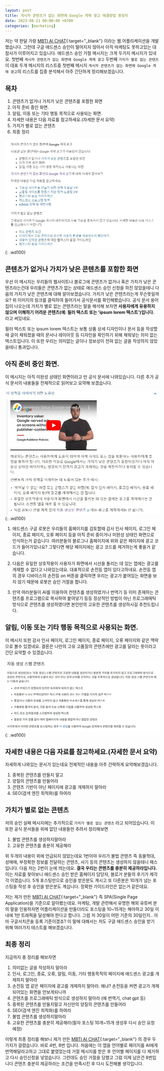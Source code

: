 ```yaml
---
layout: post
title: 게시자 콘텐츠가 없는 화면에 Google 게재 광고 해결방법 총정리
date: 2023-08-21 00:00:00 +0700 
categories: [marketing]
---
```

저는 약 한달 가량 [MBTI AI CHAT](https://mbtichat.info/){:target="_blank"} 이라는 웹 어플리케이션을 개발했습니다. 그런데 구글 애드센스 승인이 떨어지지 않아서 아직 마케팅도 못하고있는 대참사가 이루어지고 있습니다. 애드센스 승인 거절 메시지는 크게 두가지 메시지가 있네요. 첫번째 `게시자 콘텐츠가 없는 화면에 Google 게재 광고` 두번째 `가치가 별로 없는 콘텐츠` 이 대표 두개 메시지의 리스트중 첫번째 메시지 `게시자 콘텐츠가 없는 화면에 Google 게재 광고`의 리스트를 집중 분석해서 아주 간단하게 정리해보겠습니다.

<div>
<ins class="adsbygoogle"
     style="display:block"
     data-ad-client="ca-pub-8955182453510440"
     data-ad-slot="3812652964"
     data-ad-format="auto"
     data-full-width-responsive="true"></ins>
</div>
<script>
     (adsbygoogle = window.adsbygoogle || []).push({});
</script>

## 목차
1. 콘텐츠가 없거나 가치가 낮은 콘텐츠를 포함한 화면
2. 아직 준비 중인 화면.
3. 알림, 이동 또는 기타 행동 목적으로 사용되는 화면.
4. 자세한 내용은 다음 자료를 참고하세요.(자세한 문서 요약)
5. 가치가 별로 없는 콘텐츠
6. 최종 정리

![게시자 콘텐츠가 없는 화면에 Google 게재 광고](https://raw.githubusercontent.com/moony01/moony01.github.io/master/static/img/_posts/google-adsense-fail/google-adsense-fail-1.webp){: .wd100}

## 콘텐츠가 없거나 가치가 낮은 콘텐츠를 포함한 화면
우선 이 메시지는 우리들의 웹사이트나 블로그에 콘텐츠가 없거나 혹은 가치가 낮은 콘텐츠라는건데 우리들은 콘텐츠가 없는 상태로 애드센스 승인 신청을 하진 않았을테니 다음의 가치가 낮은 콘텐츠에 대해 알아보겠습니다. 가치가 낮은 콘텐츠라는게 무슨뜻일까요? 위 이미지의 링크를 클릭하여 들어가서 공식문서를 확인해봤습니다. 공식 문서 용어집이 나오는데 가치가 별로 없는 콘텐츠라는 말을 해석해 보자면 **사용자에게 유용하지 않으며 이해하기 어려운 콘텐츠(예: 필러 텍스트 또는 'ipsum lorem 텍스트')입니다.** 라고 써있네요. 

<div>
<ins class="adsbygoogle"
     style="display:block"
     data-ad-client="ca-pub-8955182453510440"
     data-ad-slot="3812652964"
     data-ad-format="auto"
     data-full-width-responsive="true"></ins>
</div>
<script>
     (adsbygoogle = window.adsbygoogle || []).push({});
</script>

필러 텍스트 또는 ipsum lorem 텍스트는 보통 상품 상세 디자인이나 문서 등을 작성할때 글이 채워졌을 때의 문서나 레이아웃 등 디자인을 확인하기 위해 채워넣는 의미 없는 텍스트입니다. 이 또한 우리는 의미없는 글이나 정보성이 전혀 없는 글을 작성하지 않았을테니 통과입니다. 

## 아직 준비 중인 화면.
이 메시지는 아직 미완성 상태인 화면이라고 만 공식 문서에 나와있습니다. 다른 추가 공식 문서의 내용들을 전체적으로 읽어보고 요약해 보겠습니다.

![게시자 콘텐츠가 없는 화면에 Google 게재 광고](https://raw.githubusercontent.com/moony01/moony01.github.io/master/static/img/_posts/google-adsense-fail/google-adsense-fail-3.webp){: .wd100}

1. 애드센스 구글 로봇은 우리들의 홈페이지를 검토할때 감사 인사 페이지, 로그인 페이지, 종료 페이지, 오류 페이지 등을 아직 준비 중이거나 미완성 상태인 화면으로 인식하는거 같습니다. 여러분들의 블로그나 홈페이지에 위와 같은 페이지에 광고 코드가 들어가있나요? 그렇다면 해당 페이지에는 광고 코드를 제거하는게 좋을거 같습니다.

2. 다음은 유일한 상호작용이 사용자가 화면에서 시선을 돌리는 데 있는 앱에는 광고를 게재할 수 없다고 나와있는데요. 대표적으로 손전등 앱이 있다고하네요. 손전등 앱의 경우 디바이스의 손전등 on 버튼을 클릭하면 우리는 광고가 붙어있는 화면을 보지 않기 때문에 로봇은 승인 거절을 합니다.

3. 만약 여러분들이 AI를 이용하여 컨텐츠를 생성하였거나 번역기 등 이미 존재하는 콘텐츠를 프로그램으로 복사하여 붙여넣기 등등 정상적인 방법이 아닌 프로그래매틱 방식으로 콘텐츠를 생성하였다면 본인만의 고유한 콘텐츠를 생성하시길 추천드립니다.

## 알림, 이동 또는 기타 행동 목적으로 사용되는 화면.
이 메시지 또한 감사 인사 페이지, 로그인 페이지, 종료 페이지, 오류 페이지와 같은 맥락으로 볼수 있겠네요. 결론은 나만의 고유 고품질의 콘텐츠에만 광고를 달라는 뜻이라고 간단 요약할 수 있겠습니다.

![게시자 콘텐츠가 없는 화면에 Google 게재 광고](https://raw.githubusercontent.com/moony01/moony01.github.io/master/static/img/_posts/google-adsense-fail/google-adsense-fail-2.webp){: .wd100}

## 자세한 내용은 다음 자료를 참고하세요.(자세한 문서 요약)
자세하게 나와있는 문서가 있는데요 전체적인 내용을 아주 간략하게 요약해보겠습니다. 
1. 중복된 콘텐츠를 만들지 말고 
2. 양질의 콘텐츠를 만들어라 
3. 콘텐츠 기반이 아닌 페이지에 광고를 개제하지 말아라
4. SEO(검색 엔진 최적화)를 하여라

<div>
<ins class="adsbygoogle"
     style="display:block"
     data-ad-client="ca-pub-8955182453510440"
     data-ad-slot="3812652964"
     data-ad-format="auto"
     data-full-width-responsive="true"></ins>
</div>
<script>
     (adsbygoogle = window.adsbygoogle || []).push({});
</script>

## 가치가 별로 없는 콘텐츠
저의 승인 실패 메시지에는 추가적으로 `가치가 별로 없는 콘텐츠` 라고 되어있습니다. 이 또한 공식 문서들을 위에 없던 내용들만 추려서 정리해보면 
1. 불법 콘텐츠를 생성하지말아라
2. 고유한 콘텐츠를 충분히 제공해라

위 두개의 내용이 위에 언급되지 않았는데요 1번이야 우리가 불법 콘텐츠 즉 동물학대, 성매매, 부정확한 정보를 전달하는 콘텐츠, 사기 등의 콘텐츠는 생성하지 않을테니 패스 입니다. 다음 저는 2번이 눈에 띄는데요. **결국 우리는 콘텐츠를 충분히 제공하라입니다.** 이는 자료를 찾아보니 애드센스 승인 받은 홈페이지 담당자, 블로거 분들의 후기가 제각각 이였습니다. 5개 포스팅만으로 승인을 받은분도 계시고 또 다른분은 10개가 넘는 포스팅을 작성 후 승인을 받은분도 계십니다. 정확한 가이드라인은 없는거 같은데요.

<div>
<ins class="adsbygoogle"
     style="display:block"
     data-ad-client="ca-pub-8955182453510440"
     data-ad-slot="3812652964"
     data-ad-format="auto"
     data-full-width-responsive="true"></ins>
</div>
<script>
     (adsbygoogle = window.adsbygoogle || []).push({});
</script>

저는 제가 만든 [MBTI AI CHAT](https://mbtichat.info/){:target="_blank"} 즉 SPA(Single Page Application)을 기준으로 알아봤는데요. 마케팅, 개발 관련해서 유명한 해외 유튜버 분의 말을 인용하자면 어플리케이션을 만들더라도 포스팅을 10~15개는 해야하고 30일 이내에 1만 트래픽을 달성해야 한다고 합니다. 그럼 저 30일이 어떤 기준의 30일인지.. 아마 구글서치콘솔 등록 기준이겠죠? 이 말에 대해서는 저도 구글 애드센스 승인을 받기 위해 여러가지 테스트를 해보겠습니다.

## 최종 정리
지금까지 총 정리를 해보자면
1. 의미없는 글을 작성하지 말아라
2. 인사, 로그인, 종료, 오류, 알림, 이동, 기타 행동목적의 페이지에 애드센스 광고를 개제하지 말아라
3. 손전등 앱 같은 페이지에 광고를 개제하지 말아라. 왜냐? 손전등을 켜면 광고가 개제되어있는 화면을 안보게되니까
4. 콘텐츠를 프로그래매틱 방식으로 생성하지 말아라 (예 번역기, chat gpt 등)
5. 중복된 콘텐츠를 만들지말고 자신만의 양질의 콘텐츠를 만들어라
6. SEO(검색 엔진 최적화)를 하여라
7. 불법 콘텐츠를 생성하지말아라
8. 고유한 콘텐츠를 충분히 제공해라(필자 포스팅 10개~15개 생성후 다시 승인 요청 예정)

<div>
<ins class="adsbygoogle"
     style="display:block"
     data-ad-client="ca-pub-8955182453510440"
     data-ad-slot="3812652964"
     data-ad-format="auto"
     data-full-width-responsive="true"></ins>
</div>
<script>
     (adsbygoogle = window.adsbygoogle || []).push({});
</script>

이렇게 최종 정리를 해보니 제가 만든 [MBTI AI CHAT](https://mbtichat.info/){:target="_blank"} 의 경우 두가지가 걸렸습니다. 바로 4번, 8번 입니다. 처음에는 이 앱을 언어별로 페이지를 AI에게 번역해달라고하고 그대로 붙였었는데 거절 메시지를 받은 후 언어별 페이지를 다 제거하고 다시 승인신청을 넣었습니다. 그런데도 승인 거절을 당했고 그럼 이제 남은건 8번입니다 콘텐츠 충분히 제공하라는 조건을 만족시킨 후 다시 도전해볼 생각입니다.